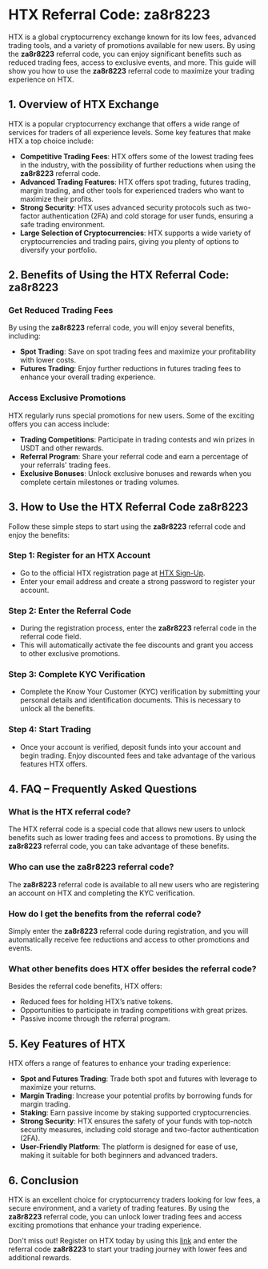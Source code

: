 # HTX Referral Code: za8r8223

HTX is a global cryptocurrency exchange known for its low fees, advanced trading tools, and a variety of promotions available for new users. By using the **za8r8223** referral code, you can enjoy significant benefits such as reduced trading fees, access to exclusive events, and more. This guide will show you how to use the **za8r8223** referral code to maximize your trading experience on HTX.

## 1. Overview of HTX Exchange

HTX is a popular cryptocurrency exchange that offers a wide range of services for traders of all experience levels. Some key features that make HTX a top choice include:

- **Competitive Trading Fees**: HTX offers some of the lowest trading fees in the industry, with the possibility of further reductions when using the **za8r8223** referral code.
- **Advanced Trading Features**: HTX offers spot trading, futures trading, margin trading, and other tools for experienced traders who want to maximize their profits.
- **Strong Security**: HTX uses advanced security protocols such as two-factor authentication (2FA) and cold storage for user funds, ensuring a safe trading environment.
- **Large Selection of Cryptocurrencies**: HTX supports a wide variety of cryptocurrencies and trading pairs, giving you plenty of options to diversify your portfolio.

## 2. Benefits of Using the HTX Referral Code: **za8r8223**

### Get Reduced Trading Fees

By using the **za8r8223** referral code, you will enjoy several benefits, including:

- **Spot Trading**: Save on spot trading fees and maximize your profitability with lower costs.
- **Futures Trading**: Enjoy further reductions in futures trading fees to enhance your overall trading experience.

### Access Exclusive Promotions

HTX regularly runs special promotions for new users. Some of the exciting offers you can access include:

- **Trading Competitions**: Participate in trading contests and win prizes in USDT and other rewards.
- **Referral Program**: Share your referral code and earn a percentage of your referrals' trading fees.
- **Exclusive Bonuses**: Unlock exclusive bonuses and rewards when you complete certain milestones or trading volumes.

## 3. How to Use the HTX Referral Code **za8r8223**

Follow these simple steps to start using the **za8r8223** referral code and enjoy the benefits:

### Step 1: Register for an HTX Account  
- Go to the official HTX registration page at [HTX Sign-Up](https://www.htx.com.pk/invite/tr-tr/1h?invite_code=za8r8223).
- Enter your email address and create a strong password to register your account.

### Step 2: Enter the Referral Code  
- During the registration process, enter the **za8r8223** referral code in the referral code field.
- This will automatically activate the fee discounts and grant you access to other exclusive promotions.

### Step 3: Complete KYC Verification  
- Complete the Know Your Customer (KYC) verification by submitting your personal details and identification documents. This is necessary to unlock all the benefits.

### Step 4: Start Trading  
- Once your account is verified, deposit funds into your account and begin trading. Enjoy discounted fees and take advantage of the various features HTX offers.

## 4. FAQ – Frequently Asked Questions

### What is the HTX referral code?  
The HTX referral code is a special code that allows new users to unlock benefits such as lower trading fees and access to promotions. By using the **za8r8223** referral code, you can take advantage of these benefits.

### Who can use the **za8r8223** referral code?  
The **za8r8223** referral code is available to all new users who are registering an account on HTX and completing the KYC verification.

### How do I get the benefits from the referral code?  
Simply enter the **za8r8223** referral code during registration, and you will automatically receive fee reductions and access to other promotions and events.

### What other benefits does HTX offer besides the referral code?  
Besides the referral code benefits, HTX offers:
- Reduced fees for holding HTX’s native tokens.
- Opportunities to participate in trading competitions with great prizes.
- Passive income through the referral program.

## 5. Key Features of HTX

HTX offers a range of features to enhance your trading experience:

- **Spot and Futures Trading**: Trade both spot and futures with leverage to maximize your returns.
- **Margin Trading**: Increase your potential profits by borrowing funds for margin trading.
- **Staking**: Earn passive income by staking supported cryptocurrencies.
- **Strong Security**: HTX ensures the safety of your funds with top-notch security measures, including cold storage and two-factor authentication (2FA).
- **User-Friendly Platform**: The platform is designed for ease of use, making it suitable for both beginners and advanced traders.

## 6. Conclusion

HTX is an excellent choice for cryptocurrency traders looking for low fees, a secure environment, and a variety of trading features. By using the **za8r8223** referral code, you can unlock lower trading fees and access exciting promotions that enhance your trading experience.

Don't miss out! Register on HTX today by using this [link](https://www.htx.com.pk/invite/tr-tr/1h?invite_code=za8r8223) and enter the referral code **za8r8223** to start your trading journey with lower fees and additional rewards.

